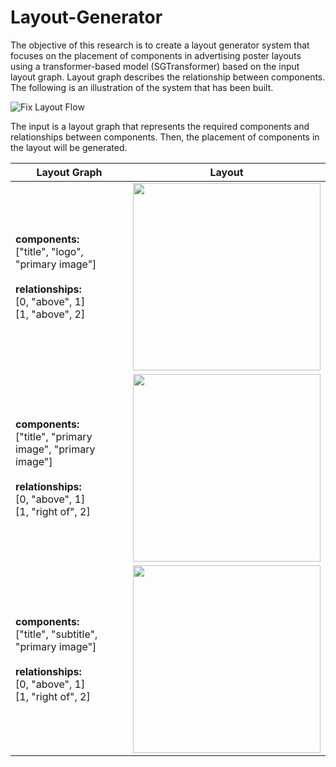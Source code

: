 # Layout-Generator
The objective of this research is to create a layout generator system that focuses on the placement of components in advertising poster layouts using a transformer-based model (SGTransformer) based on the input layout graph. Layout graph describes the relationship between components. The following is an illustration of the system that has been built.

![Fix Layout Flow](https://github.com/syahdeee/Layout-Generator/assets/100667458/6fead121-acbb-4c56-987d-691060520403)

The input is a layout graph that represents the required components and relationships between components. Then, the placement of components in the layout will be generated. 

| Layout Graph | Layout         |
|--------------|-----------------|
|  **components:**<br/>["title", "logo", "primary image"]<br /><br />**relationships:**<br />[0, "above", 1]<br />[1, "above", 2]<br />   |<img src="https://github.com/syahdeee/Layout-Generator/assets/100667458/9dff1162-a16b-4f69-bf58-28bfaea1b927" width="300">|
|  **components:**<br/>["title", "primary image", "primary image"]<br /><br />**relationships:**<br />[0, "above", 1]<br />[1, "right of", 2]<br />   |<img src="https://github.com/syahdeee/Layout-Generator/assets/100667458/b0515cf0-08c0-468d-ac7f-dd4d410e77c9" width="300">|
|  **components:**<br/>["title", "subtitle", "primary image"]<br /><br />**relationships:**<br />[0, "above", 1]<br />[1, "right of", 2]<br />   |<img src="https://github.com/syahdeee/Layout-Generator/assets/100667458/b0515cf0-08c0-468d-ac7f-dd4d410e77c9" width="300">|
